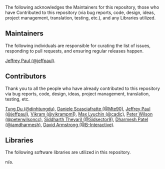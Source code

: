 The following acknowledges the Maintainers for this repository, those who have Contributed to this repository (via bug reports, code, design, ideas, project management, translation, testing, etc.), and any Libraries utilized.

## Maintainers

The following individuals are responsible for curating the list of issues, responding to pull requests, and ensuring regular releases happen.

[Jeffrey Paul (@jeffpaul)](https://github.com/jeffpaul).

## Contributors

Thank you to all the people who have already contributed to this repository via bug reports, code, design, ideas, project management, translation, testing, etc.

[Tung Du (@dinhtungdu)](https://github.com/dinhtungdu), [Daniele Scasciafratte (@Mte90)](https://github.com/Mte90), [Jeffrey Paul (@jeffpaul)](https://github.com/jeffpaul), [Vikram  (@vikrampm1)](https://github.com/vikrampm1), [Max Lyuchin (@cadic)](https://github.com/cadic), [Peter Wilson (@peterwilsoncc)](https://github.com/peterwilsoncc), [Siddharth Thevaril (@Sidsector9)](https://github.com/Sidsector9), [Dharmesh Patel (@iamdharmesh)](https://github.com/iamdharmesh), [David Armstrong (@B-Interactive)](https://github.com/B-Interactive).

## Libraries

The following software libraries are utilized in this repository.

n/a.

